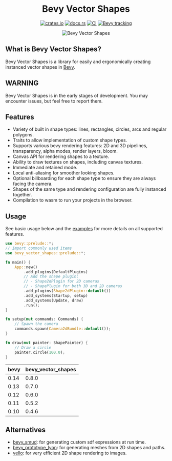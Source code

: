 <div align="center">
<h1>
    Bevy Vector Shapes
</h1>

[![crates.io](https://img.shields.io/crates/v/bevy_vector_shapes)](https://crates.io/crates/bevy_vector_shapes)
[![docs.rs](https://docs.rs/bevy_vector_shapes/badge.svg)](https://docs.rs/bevy_vector_shapes)
[![CI](https://github.com/james-j-obrien/bevy_vector_shapes/workflows/Rust/badge.svg?branch=main)](https://github.com/james-j-obrien/bevy_vector_shapes/actions?query=workflow%3A%22Rust%22+branch%3Amain)
[![Bevy tracking](https://img.shields.io/badge/Bevy%20tracking-released%20version-lightblue)](https://github.com/bevyengine/bevy/blob/main/docs/plugins_guidelines.md#main-branch-tracking)

<img src="assets/shapes_gallery_3d.gif" alt="Bevy Vector Shapes"/>
</div>

## What is Bevy Vector Shapes?
Bevy Vector Shapes is a library for easily and ergonomically creating instanced vector shapes in [Bevy](https://bevyengine.org/).

## WARNING
Bevy Vector Shapes is in the early stages of development. You may encounter issues, but feel free to report them.

## Features
- Variety of built in shape types: lines, rectangles, circles, arcs and regular polygons.
- Traits to allow implementation of custom shape types.
- Supports various bevy rendering features: 2D and 3D pipelines, transparency, alpha modes, render layers, bloom.
- Canvas API for rendering shapes to a texture.
- Ability to draw textures on shapes, including canvas textures.
- Immediate and retained mode.
- Local anti-aliasing for smoother looking shapes.
- Optional billboarding for each shape type to ensure they are always facing the camera.
- Shapes of the same type and rendering configuration are fully instanced together.
- Compilation to wasm to run your projects in the browser.

## Usage
See basic usage below and the [examples](https://github.com/james-j-obrien/bevy_vector_shapes/tree/main/examples) for more details on all supported features.

```rust
use bevy::prelude::*;
// Import commonly used items
use bevy_vector_shapes::prelude::*;

fn main() {
    App::new()
        .add_plugins(DefaultPlugins)
        // Add the shape plugin:
        // - Shape2dPlugin for 2D cameras
        // - ShapePlugin for both 3D and 2D cameras
        .add_plugins(Shape2dPlugin::default())
        .add_systems(Startup, setup)
        .add_systems(Update, draw)
        .run();
}

fn setup(mut commands: Commands) {
    // Spawn the camera
    commands.spawn(Camera2dBundle::default());
}

fn draw(mut painter: ShapePainter) {
    // Draw a circle
    painter.circle(100.0);
}
```

| bevy | bevy_vector_shapes |
| ---- | ------------------ |
| 0.14 | 0.8.0              |
| 0.13 | 0.7.0              |
| 0.12 | 0.6.0              |
| 0.11 | 0.5.2              |
| 0.10 | 0.4.6              |

## Alternatives
- [bevy_smud](https://github.com/johanhelsing/bevy_smud): for generating custom sdf expressions at run time.
- [bevy_prototype_lyon](https://github.com/Nilirad/bevy_prototype_lyon): for generating meshes from 2D shapes and paths.
- [vello](https://github.com/linebender/vello): for very efficient 2D shape rendering to images.
